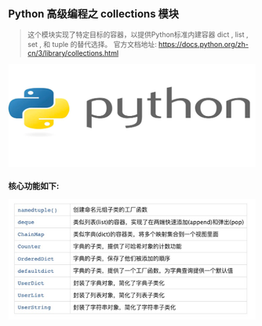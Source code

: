 ## Python 高级编程之 collections 模块
> 这个模块实现了特定目标的容器，以提供Python标准内建容器 dict , list , set , 和 tuple 的替代选择。
> 官方文档地址: https://docs.python.org/zh-cn/3/library/collections.html

![python](image/python_logo.png)

### 核心功能如下:
![collections](image/core.jpeg)
